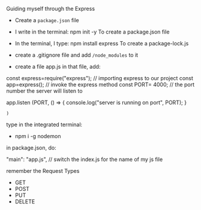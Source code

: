 Guiding myself through the Express

- Create a `package.json` file

- I write in the terminal: npm init -y
To create a package.json file

- In the terminal, I type: npm install express
To create a package-lock.js

- create a .gitignore file and add `/node_modules` to it

- create a file app.js
in that file, add:

const express=require("express"); // importing express to our project
const app=express(); // invoke the express method
const PORT= 4000; // the port number the server will listen to

app.listen (PORT, () => {
    console.log("server is running on port", PORT);
}
    
    )

type in the integrated terminal:
- npm i -g nodemon

in package.json, do:

  "main": "app.js", // switch the index.js for the name of my js file

  remember the Request Types

- GET
- POST
- PUT
- DELETE
